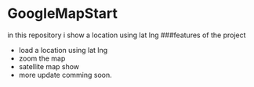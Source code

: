 # GoogleMapStart
in this repository i show a location using lat lng
###features of the project 
- load a location using lat lng
- zoom the map
- satellite map show
- more update comming soon.
